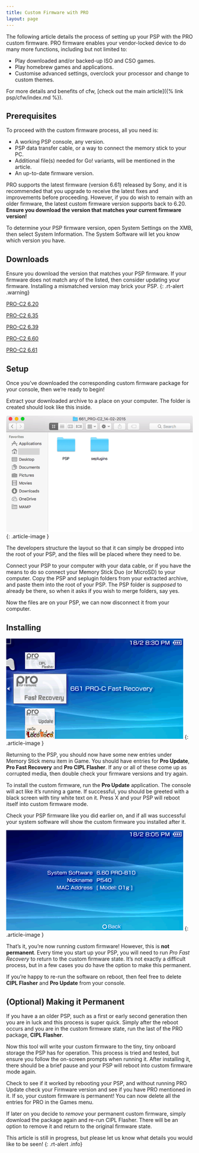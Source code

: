 ```yaml
---
title: Custom Firmware with PRO
layout: page
---
```


The following article details the process of setting up your PSP with the PRO custom firmware. PRO firmware enables your vendor-locked device to do many more functions, including but not limited to:

* Play downloaded and/or backed-up ISO and CSO games.
* Play homebrew games and applications.
* Customise advanced settings, overclock your processor and change to custom themes.

For more details and benefits of cfw, [check out the main article]({% link psp/cfw/index.md %}).

## Prerequisites

To proceed with the custom firmware process, all you need is:

* A working PSP console, any version.
* PSP data transfer cable, or a way to connect the memory stick to your PC.
* Additional file(s) needed for Go! variants, will be mentioned in the article.
* An up-to-date firmware version.

PRO supports the latest firmware (version 6.61) released by Sony, and it is recommended that you upgrade to receive the latest fixes and improvements before proceeding. However, if you do wish to remain with an older firmware, the latest custom firmware version supports back to 6.20. **Ensure you download the version that matches your current firmware version!**

To determine your PSP firmware version, open System Settings on the XMB, then select System Information. The System Software will let you know which version you have.

## Downloads

Ensure you download the version that matches your PSP firmware. If your firmware does not match any of the listed, then consider updating your firmware. Installing a mismatched version may brick your PSP.
{: .rt-alert .warning}

<div class="text-center">
	<p class="rt-button"><a href="https://revive.today/wp-content/uploads/2017/05/620_PRO-C2_14-02-2015.zip">PRO-C2 6.20</a></p>
	<p class="rt-button"><a href="https://revive.today/wp-content/uploads/2017/05/635_PRO-C2_14-02-2015.zip">PRO-C2 6.35</a></p>
	<p class="rt-button"><a href="https://revive.today/wp-content/uploads/2017/05/639_PRO-C2_14-02-2015.zip">PRO-C2 6.39</a></p>
	<p class="rt-button"><a href="https://revive.today/wp-content/uploads/2017/05/660_PRO-C2_14-02-2015.zip">PRO-C2 6.60</a></p>
	<p class="rt-button"><a href="https://revive.today/wp-content/uploads/2017/05/661_PRO-C2_14-02-2015.zip">PRO-C2 6.61</a></p>
</div>

## Setup

Once you’ve downloaded the corresponding custom firmware package for your console, then we’re ready to begin!

Extract your downloaded archive to a place on your computer. The folder is created should look like this inside.

![Window showing the custom firmware filesystem.](/assets/img/Screen-Shot-2017-05-25-at-22.50.33.png)
{: .article-image }

The developers structure the layout so that it can simply be dropped into the root of your PSP, and the files will be placed where they need to be.

Connect your PSP to your computer with your data cable, or if you have the means to do so connect your Memory Stick Duo (or MicroSD) to your computer. Copy the PSP and seplugin folders from your extracted archive, and paste them into the root of your PSP. The PSP folder is _supposed_ to already be there, so when it asks if you wish to merge folders, say yes.

Now the files are on your PSP, we can now disconnect it from your computer.

## Installing

![](/assets/img/Screen-Shot-2017-02-18-at-20.27.29.png)
{: .article-image }

Returning to the PSP, you should now have some new entries under Memory Stick menu item in Game. You should have entries for **Pro Update**, **Pro Fast Recovery** and **Pro CIPL Flasher**. If any or all of these come up as corrupted media, then double check your firmware versions and try again.

To install the custom firmware, run the **Pro Update** application. The console will act like it’s running a game. If successful, you should be greeted with a black screen with tiny white text on it. Press X and your PSP will reboot itself into custom firmware mode.

Check your PSP firmware like you did earlier on, and if all was successful your system software will show the custom firmware you installed after it.

![](/assets/img/Screen-Shot-2017-02-18-at-20.02.19.png)
{: .article-image }
  
That’s it, you’re now running custom firmware! However, this is **not permanent**. Every time you start up your PSP, you will need to run _Pro Fast Recovery_ to return to the custom firmware state. It’s not exactly a difficult process, but in a few cases you do have the option to make this permanent.

If you’re happy to re-run the software on reboot, then feel free to delete **CIPL Flasher** and **Pro Update** from your console.

## (Optional) Making it Permanent

If you have a an older PSP, such as a first or early second generation then you are in luck and this process is super quick. Simply after the reboot occurs and you are in the custom firmware state, run the last of the PRO package, **CIPL Flasher**.

Now this tool will write your custom firmware to the tiny, tiny onboard storage the PSP has for operation. This process is tried and tested, but ensure you follow the on-screen prompts when running it. After installing it, there should be a brief pause and your PSP will reboot into custom firmware mode again.

Check to see if it worked by rebooting your PSP, and without running PRO Update check your Firmware version and see if you have PRO mentioned in it. If so, your custom firmware is permanent! You can now delete all the entries for PRO in the Games menu.

If later on you decide to _remove_ your permanent custom firmware, simply download the package again and re-run CIPL Flasher. There will be an option to remove it and return to the original firmware state.

This article is still in progress, but please let us know what details you would like to be seen!
{: .rt-alert .info}
